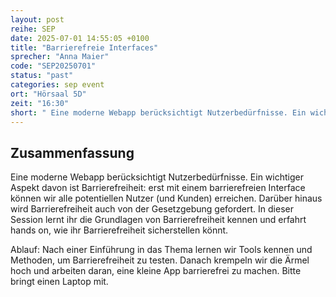 ```yaml
---
layout: post
reihe: SEP
date: 2025-07-01 14:55:05 +0100
title: "Barrierefreie Interfaces"
sprecher: "Anna Maier"
code: "SEP20250701"
status: "past"
categories: sep event
ort: "Hörsaal 5D"
zeit: "16:30"
short: " Eine moderne Webapp berücksichtigt Nutzerbedürfnisse. Ein wichtiger Aspekt davon ist Barrierefreiheit: erst mit einem barrierefreien Interface können wir alle potentiellen Nutzer (und Kunden) erreichen. Darüber hinaus wird Barrierefreiheit auch von der Gesetzgebung gefordert. In dieser ..."
---
```


## Zusammenfassung


Eine moderne Webapp berücksichtigt Nutzerbedürfnisse. Ein wichtiger Aspekt davon ist Barrierefreiheit: erst mit einem barrierefreien Interface können wir alle potentiellen Nutzer (und Kunden) erreichen. Darüber hinaus wird Barrierefreiheit auch von der Gesetzgebung gefordert. In dieser Session lernt ihr die Grundlagen von Barrierefreiheit kennen und erfahrt hands on, wie ihr Barrierefreiheit sicherstellen könnt.

Ablauf:
Nach einer Einführung in das Thema lernen wir Tools  kennen und Methoden, um Barrierefreiheit zu testen. Danach krempeln wir die Ärmel hoch und arbeiten daran, eine kleine App barrierefrei zu machen. Bitte bringt einen Laptop mit.

